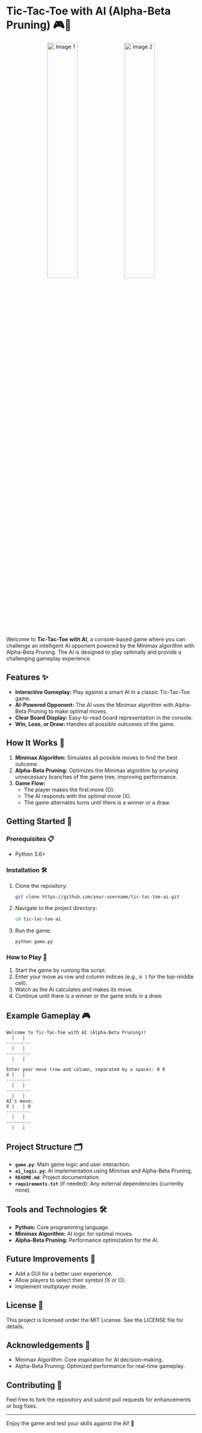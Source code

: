 # Tic-Tac-Toe with AI (Alpha-Beta Pruning) 🎮🤖
<p align="center">
  <img src="https://github.com/user-attachments/assets/aed92adb-8abf-4c21-a000-783dbcabc54d" alt="Image 1" width="40%" />
  <img src= "https://github.com/user-attachments/assets/c175fe40-bc8a-45c7-aa18-9530a6c4ae5d" alt="Image 2" width="40%" />
</p>

Welcome to **Tic-Tac-Toe with AI**, a console-based game where you can challenge an intelligent AI opponent powered by the Minimax algorithm with Alpha-Beta Pruning. The AI is designed to play optimally and provide a challenging gameplay experience.

## Features ✨
- **Interactive Gameplay:** Play against a smart AI in a classic Tic-Tac-Toe game.
- **AI-Powered Opponent:** The AI uses the Minimax algorithm with Alpha-Beta Pruning to make optimal moves.
- **Clear Board Display:** Easy-to-read board representation in the console.
- **Win, Lose, or Draw:** Handles all possible outcomes of the game.

## How It Works 🧠
1. **Minimax Algorithm:** Simulates all possible moves to find the best outcome.
2. **Alpha-Beta Pruning:** Optimizes the Minimax algorithm by pruning unnecessary branches of the game tree, improving performance.
3. **Game Flow:**
   - The player makes the first move (O).
   - The AI responds with the optimal move (X).
   - The game alternates turns until there is a winner or a draw.

## Getting Started 🚀

### Prerequisites 📋
- Python 3.6+

### Installation 🛠️
1. Clone the repository:
   ```bash
   git clone https://github.com/your-username/tic-tac-toe-ai.git
   ```
2. Navigate to the project directory:
   ```bash
   cd tic-tac-toe-ai
   ```
3. Run the game:
   ```bash
   python game.py
   ```

### How to Play 🎲
1. Start the game by running the script.
2. Enter your move as row and column indices (e.g., `0 1` for the top-middle cell).
3. Watch as the AI calculates and makes its move.
4. Continue until there is a winner or the game ends in a draw.

## Example Gameplay 🎮
```
Welcome to Tic-Tac-Toe with AI (Alpha-Beta Pruning)!
  |   |  
---------
  |   |  
---------
  |   |  

Enter your move (row and column, separated by a space): 0 0
X |   |  
---------
  |   |  
---------
  |   |  
AI's move:
X |   | O
---------
  |   |  
---------
  |   |  
```

## Project Structure 🗂️
- **`game.py`**: Main game logic and user interaction.
- **`ai_logic.py`**: AI implementation using Minimax and Alpha-Beta Pruning.
- **`README.md`**: Project documentation.
- **`requirements.txt`** (if needed): Any external dependencies (currently none).

## Tools and Technologies 🛠️
- **Python:** Core programming language.
- **Minimax Algorithm:** AI logic for optimal moves.
- **Alpha-Beta Pruning:** Performance optimization for the AI.

## Future Improvements 🔮
- Add a GUI for a better user experience.
- Allow players to select their symbol (X or O).
- Implement multiplayer mode.

## License 📄
This project is licensed under the MIT License. See the LICENSE file for details.

## Acknowledgements 🙌
- Minimax Algorithm: Core inspiration for AI decision-making.
- Alpha-Beta Pruning: Optimized performance for real-time gameplay.

## Contributing 🤝
Feel free to fork the repository and submit pull requests for enhancements or bug fixes.

---

Enjoy the game and test your skills against the AI! 🎉
